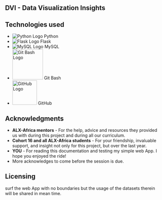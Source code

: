 ## DVI - Data Visualization Insights


## Technologies used
- ![Python Logo](https://www.python.org/static/img/python-logo.png) Python
- ![Flask Logo](https://flask.palletsprojects.com/en/2.1.x/_static/flask-icon.png) Flask
- ![MySQL Logo](https://www.mysql.com/common/logos/logo-mysql-170x115.png) MySQL
- <img src="https://git-scm.com/images/logos/downloads/Git-Icon-1788C.png" alt="Git Bash Logo" width="100"> Git Bash
- <img src="https://github.githubassets.com/images/modules/logos_page/GitHub-Mark.png" alt="GitHub Logo" width="80"> GitHub
  

## Acknowledgments
- **ALX-Africa mentors** - For the help, advice and resources they provided us with during this project and during all our curriculum.
- **Cohort 16 and all ALX-Africa students** - For your friendship, invaluable support, and insight not only for this project, but over the last year.
- **YOU** - For reading this documentation and testing my simple web App. I hope you enjoyed the ride!
- More acknowledges to come before the session is due.


## Licensing
surf the web App with no boundaries but the usage of the datasets therein will be shared in mean time.  
